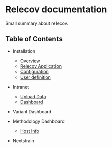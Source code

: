 # Relecov documentation

Small summary about relecov.


## Table of Contents
- Installation
    - [Overview](structureOverview.md)
    - [Relecov Application](relecovApplication.md)
    - [Configuration](configuration.md)
    - [User definition](userDefinition)

- Intranet
    - [Upload Data](intranet.md)
    - [Dashboard](dashboard.md)

- Variant Dashboard

- Methodology Dashboard
    - [Host Info](hostInfo.md)

- Nextstrain


